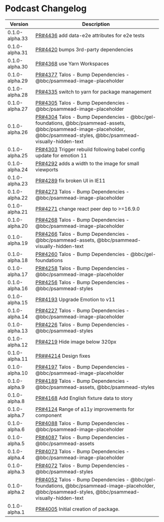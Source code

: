 # Podcast Changelog

<!-- prettier-ignore -->
| Version | Description |
|---------|-------------|
| 0.1.0-alpha.33 | [PR#4436](https://github.com/bbc/psammead/pull/4436) add data-e2e attributes for e2e tests |
| 0.1.0-alpha.31 | [PR#4420](https://github.com/bbc/psammead/pull/4420) bumps 3rd-party dependencies |
| 0.1.0-alpha.30 | [PR#4368](https://github.com/bbc/psammead/pull/4368) use Yarn Workspaces |
| 0.1.0-alpha.29 | [PR#4377](https://github.com/bbc/psammead/pull/4377) Talos - Bump Dependencies - @bbc/psammead-image-placeholder |
| 0.1.0-alpha.28 | [PR#4335](https://github.com/bbc/psammead/pull/4335) switch to yarn for package management |
| 0.1.0-alpha.27 | [PR#4305](https://github.com/bbc/psammead/pull/4305) Talos - Bump Dependencies - @bbc/psammead-image-placeholder |
| 0.1.0-alpha.26 | [PR#4304](https://github.com/bbc/psammead/pull/4304) Talos - Bump Dependencies - @bbc/gel-foundations, @bbc/psammead-assets, @bbc/psammead-image-placeholder, @bbc/psammead-styles, @bbc/psammead-visually-hidden-text |
| 0.1.0-alpha.25 | [PR#4303](https://github.com/bbc/psammead/pull/4303) Trigger rebuild following babel config update for emotion 11 |
| 0.1.0-alpha.24 | [PR#4292](https://github.com/bbc/psammead/pull/4292) adds a width to the image for small viewports |
| 0.1.0-alpha.23 | [PR#4289](https://github.com/bbc/psammead/pull/4289) fix broken UI in IE11 |
| 0.1.0-alpha.22 | [PR#4273](https://github.com/bbc/psammead/pull/4273) Talos - Bump Dependencies - @bbc/psammead-image-placeholder |
| 0.1.0-alpha.21 | [PR#4271](https://github.com/bbc/psammead/pull/4271) change react peer dep to >=16.9.0 |
| 0.1.0-alpha.20 | [PR#4268](https://github.com/bbc/psammead/pull/4268) Talos - Bump Dependencies - @bbc/psammead-image-placeholder |
| 0.1.0-alpha.19 | [PR#4266](https://github.com/bbc/psammead/pull/4266) Talos - Bump Dependencies - @bbc/psammead-assets, @bbc/psammead-visually-hidden-text |
| 0.1.0-alpha.18 | [PR#4260](https://github.com/bbc/psammead/pull/4260) Talos - Bump Dependencies - @bbc/gel-foundations |
| 0.1.0-alpha.17 | [PR#4258](https://github.com/bbc/psammead/pull/4258) Talos - Bump Dependencies - @bbc/psammead-image-placeholder |
| 0.1.0-alpha.16 | [PR#4256](https://github.com/bbc/psammead/pull/4256) Talos - Bump Dependencies - @bbc/psammead-styles |
| 0.1.0-alpha.15 | [PR#4193](https://github.com/bbc/psammead/pull/4193) Upgrade Emotion to v11 |
| 0.1.0-alpha.14 | [PR#4227](https://github.com/bbc/psammead/pull/4227) Talos - Bump Dependencies - @bbc/psammead-image-placeholder |
| 0.1.0-alpha.13 | [PR#4226](https://github.com/bbc/psammead/pull/4226) Talos - Bump Dependencies - @bbc/psammead-styles |
| 0.1.0-alpha.12 | [PR#4219](https://github.com/bbc/psammead/pull/#4219) Hide image below 320px|
| 0.1.0-alpha.11 | [PR##4214](https://github.com/bbc/psammead/pull/#4214) Design fixes|
| 0.1.0-alpha.10 | [PR#4197](https://github.com/bbc/psammead/pull/4197) Talos - Bump Dependencies - @bbc/psammead-image-placeholder |
| 0.1.0-alpha.9 | [PR#4189](https://github.com/bbc/psammead/pull/4189) Talos - Bump Dependencies - @bbc/psammead-assets, @bbc/psammead-styles |
| 0.1.0-alpha.8 | [PR#4168](https://github.com/bbc/psammead/pull/4168) Add English fixture data to story |
| 0.1.0-alpha.7 | [PR#4124](https://github.com/bbc/psammead/pull/4124) Range of a11y improvements for component |
| 0.1.0-alpha.6 | [PR#4088](https://github.com/bbc/psammead/pull/4088) Talos - Bump Dependencies - @bbc/psammead-image-placeholder |
| 0.1.0-alpha.5 | [PR#4087](https://github.com/bbc/psammead/pull/4087) Talos - Bump Dependencies - @bbc/psammead-assets |
| 0.1.0-alpha.4 | [PR#4073](https://github.com/bbc/psammead/pull/4073) Talos - Bump Dependencies - @bbc/psammead-image-placeholder |
| 0.1.0-alpha.3 | [PR#4072](https://github.com/bbc/psammead/pull/4072) Talos - Bump Dependencies - @bbc/psammead-styles |
| 0.1.0-alpha.2 | [PR#4052](https://github.com/bbc/psammead/pull/4052) Talos - Bump Dependencies - @bbc/gel-foundations, @bbc/psammead-image-placeholder, @bbc/psammead-styles, @bbc/psammead-visually-hidden-text |
| 0.1.0-alpha.1 | [PR#4005](https://github.com/bbc/psammead/pull/4005) Initial creation of package. |
